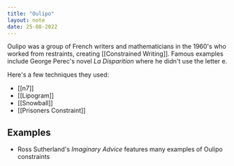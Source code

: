 ```yaml
---
title: "Oulipo"
layout: note
date: 25-08-2022
---
```

Oulipo was a group of French writers and mathematicians in the 1960's who worked from restraints, creating [[Constrained Writing]]. Famous examples include George Perec's novel *La Disparition* where he didn't use the letter e.

Here's a few techniques they used:

-   [[n7]]
-   [[Lipogram]]
-   [[Snowball]]
-   [[Prisoners Constraint]]

## Examples

-   Ross Sutherland's *Imaginary Advice* features many examples of Oulipo constraints
